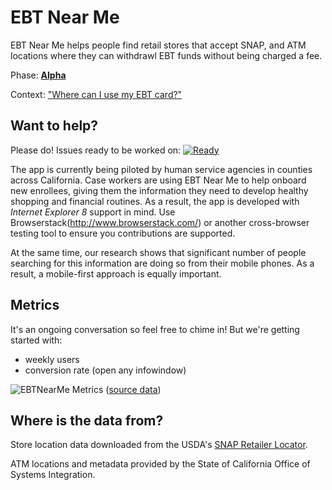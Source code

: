 EBT Near Me
===========

EBT Near Me helps people find retail stores that accept SNAP, and ATM locations where they can withdrawl EBT funds without being charged a fee.

Phase: [**Alpha**](https://www.gov.uk/service-manual/phases)

Context: ["Where can I use my EBT card?"](https://github.com/codeforamerica/health-project-ideas/issues/33)

Want to help?
-------------

Please do! Issues ready to be worked on: [![Ready](https://badge.waffle.io/lippytak/ebt-near-me.svg?label=ready&title=Ready)](http://waffle.io/lippytak/ebt-near-me)

The app is currently being piloted by human service agencies in counties across California. Case workers are using EBT Near Me to help onboard new enrollees, giving them the information they need to develop healthy shopping and financial routines. As a result, the app is developed with *Internet Explorer 8* support in mind. Use Browserstack(http://www.browserstack.com/) or another cross-browser testing tool to ensure you contributions are supported.

At the same time, our research shows that significant number of people searching for this information are doing so from their mobile phones. As a result, a mobile-first approach is equally important.


Metrics
---------
It's an ongoing conversation so feel free to chime in! But we're getting started with:
- weekly users
- conversion rate (open any infowindow)

![EBTNearMe Metrics](https://docs.google.com/spreadsheets/d/1QvuRlZ2ILqnFfVhPH0nbP8PRp8iWPZ-CNTL28n9wunc/pubchart?oid=2036684695&format=image)
([source data](https://docs.google.com/a/codeforamerica.org/spreadsheets/d/1QvuRlZ2ILqnFfVhPH0nbP8PRp8iWPZ-CNTL28n9wunc/edit?copiedFromTrash#gid=1078780145))

Where is the data from?
-----------------------

Store location data downloaded from the USDA's [SNAP Retailer Locator](http://www.fns.usda.gov/snap/retailerlocator).

ATM locations and metadata provided by the State of California Office of Systems Integration.